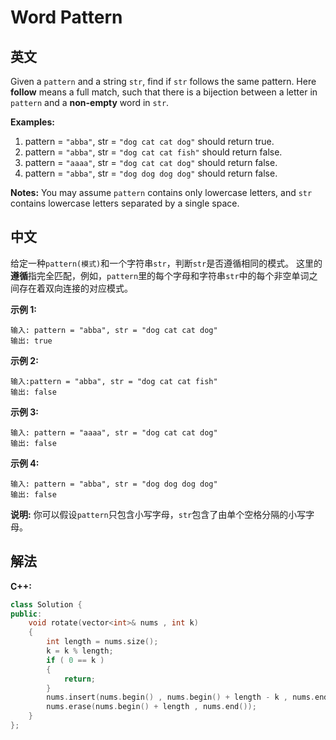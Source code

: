 # Word Pattern

## 英文
Given a `pattern` and a string `str`, find if `str` follows the same pattern.
Here **follow** means a full match, such that there is a bijection between a letter in `pattern` and a **non-empty** word in `str`.

**Examples:**
1. pattern = `"abba"`, str = `"dog cat cat dog"` should return true.
2. pattern = `"abba"`, str = `"dog cat cat fish"` should return false.
3. pattern = `"aaaa"`, str = `"dog cat cat dog"` should return false.
4. pattern = `"abba"`, str = `"dog dog dog dog"` should return false.

**Notes:**
You may assume `pattern` contains only lowercase letters, and `str` contains lowercase letters separated by a single space.

## 中文
给定一种`pattern(模式)`和一个字符串`str`，判断`str`是否遵循相同的模式。
这里的**遵循**指完全匹配，例如，`pattern`里的每个字母和字符串`str`中的每个非空单词之间存在着双向连接的对应模式。

**示例 1:**
```
输入: pattern = "abba", str = "dog cat cat dog"
输出: true
```

**示例 2:**
```
输入:pattern = "abba", str = "dog cat cat fish"
输出: false
```

**示例 3:**
```
输入: pattern = "aaaa", str = "dog cat cat dog"
输出: false
```

**示例 4:**
```
输入: pattern = "abba", str = "dog dog dog dog"
输出: false
```

**说明:**
你可以假设`pattern`只包含小写字母，`str`包含了由单个空格分隔的小写字母。 

## 解法
**C++:**
```c++
class Solution {
public:
    void rotate(vector<int>& nums , int k)
    {
        int length = nums.size();
        k = k % length;
        if ( 0 == k )
        {
            return;
        }
        nums.insert(nums.begin() , nums.begin() + length - k , nums.end());
        nums.erase(nums.begin() + length , nums.end());
    }
};
```